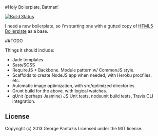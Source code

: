 #Holy Boilerplate, Batman!

[![Build Status](https://travis-ci.org/gcpantazis/holy-boilerplate.png?branch=master)](https://travis-ci.org/gcpantazis/holy-boilerplate)

I need a new boilerplate, so I'm starting one with a gutted copy of [HTML5 Boilerplate](http://html5boilerplate.com) as a base.

##TODO

Things it should include:

* Jade templates
* Sass/SCSS
* RequireJS + Backbone. Module pattern w/ CommonJS style.
* Scaffolds to create NodeJS app when needed, with Heroku procfiles, etc.
* Automatic image optimization, with src/optimized directories.
* Grunt build for the above, with logical watches.
* qUnit (perhaps Jasmine) JS Unit tests, nodeunit build tests, Travis CLI integration.

## License
Copyright (c) 2013 George Pantazis
Licensed under the MIT license.
